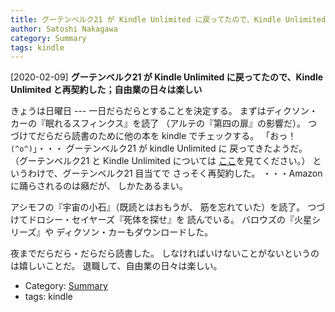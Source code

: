 ```yaml
---
title: グーテンベルク21 が Kindle Unlimited に戻ってたので、Kindle Unlimited と再契約した；自由業の日々は楽しい
author: Satoshi Nakagawa
category: Summary
tags: kindle
---
```


[2020-02-09] **グーテンベルク21 が Kindle Unlimited に戻ってたので、Kindle Unlimited と再契約した；自由業の日々は楽しい** 

 きょうは日曜日 ---
一日だらだらとすることを決定する。
まずはディクソン・カーの『眠れるスフィンクス』を読了
（アルテの『第四の扉』の影響だ）。
つづけてだらだら読書のために他の本を kindle でチェックする。
「おっ！ `(^o^)`」・・・
グーテンベルク21 が kindle Unlimited に
戻ってきたようだ。
（グーテンベルク21 と Kindle Unlimited については
[ここ](http://www.merapano.net/~satoshi/private/diary/2017-04-30-1.html)を見てください。）
というわけで、グーテンベルク21 目当てで
さっそく再契約した。
・・・Amazon に踊らされるのは癪だが、
しかたあるまい。

 アシモフの『宇宙の小石』（既読とはおもうが、
筋を忘れていた）を読了。
つづけてドロシー・セイヤーズ『死体を探せ』を
読んでいる。
バロウズの『火星シリーズ』や
ディクソン・カーもダウンロードした。

 夜までだらだら・だらだら読書した。
しなければいけないことがないというのは嬉しいことだ。
退職して、自由業の日々は楽しい。

- Category: [Summary](https://merapano.github.io/categories.html#Summary)
- tags: kindle
